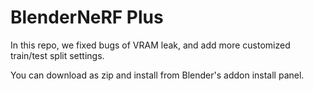 # BlenderNeRF Plus

In this repo, we fixed bugs of VRAM leak, and add more customized train/test split settings.

You can download as zip and install from Blender's addon install panel.
